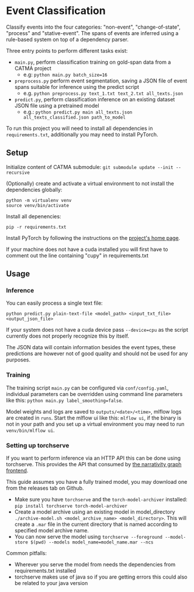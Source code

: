 # Event Classification
Classify events into the four categories: "non-event", "change-of-state", "process" and "stative-event".
The spans of events are inferred using a rule-based system on top of a dependency parser.

Three entry points to perform different tasks exist:
* `main.py`, perform classification training on gold-span data from a CATMA project
    * e.g: `python main.py batch_size=16`
* `preprocess.py` perform event segmentation, saving a JSON file of event spans suitable for inference using the predict script
    * e.g. `python preprocess.py text_1.txt text_2.txt all_texts.json`
* `predict.py`, perform classification inference on an existing dataset JSON file using a pretrained model
    * e.g.: `python predict.py main all_texts.json all_texts_classified.json path_to_model`

To run this project you will need to install all dependencies in `requirements.txt`, additionally you may need to install PyTorch.

## Setup

Initialize content of CATMA submodule: `git submodule update --init --recursive`

(Optionally) create and activate a virtual environment to not install the dependencies globally:
```
python -m virtualenv venv
source venv/bin/activate
```

Install all depenencies:
```
pip -r requirements.txt
```
Install PyTorch by following the instructions on the [project's home page](https://pytorch.org/get-started/locally/).

If your machine does not have a cuda installed you will first have to comment out the line containing "cupy" in requirements.txt

## Usage

### Inference
You can easily process a single text file:
```
python predict.py plain-text-file <model_path> <input_txt_file> <output_json_file>
```

If your system does not have a cuda device pass `--device=cpu` as the script currently does not properly recognize this by itself.

The JSON data will contain information besides the event types, these predictions are however not of good quality and should not be used for any purposes.


### Training

The training script `main.py` can be configured via `conf/config.yaml`,
individual parameters can be overridden using command line parameters like this: `python main.py label_smoothing=false`.

Model weights and logs are saved to `outputs/<date>/<time>`, mlflow logs are created in `runs`.
Start the mlflow ui like this: `mlflow ui`, if the binary is not in your path and you set up a virtual environment you may need to run `venv/bin/mlflow ui`.


### Setting up torchserve

If you want to perform inference via an HTTP API this can be done using torchserve. This provides the API that consumed by [the narrativity graph frontend](https://github.com/uhh-lt/narrativity-frontend).

This guide assumes you have a fully trained model, you may download one from the releases tab on Github.

- Make sure you have `torchserve` and the `torch-model-archiver` installed: `pip install torchserve torch-model-archiver`
- Create a model archive using an existing model in model_directory  `./archive-model.sh <model_archive_name> <model_directory>`. This will create a `.mar` file in the current directory that is named according to specified model archive name.
- You can now serve the model using `torchserve --foreground --model-store $(pwd) --models model_name=model_name.mar --ncs`

Common pitfalls:
- Wherever you serve the model from needs the dependencies from requirements.txt installed
- torchserve makes use of java so if you are getting errors this could also be related to your java version